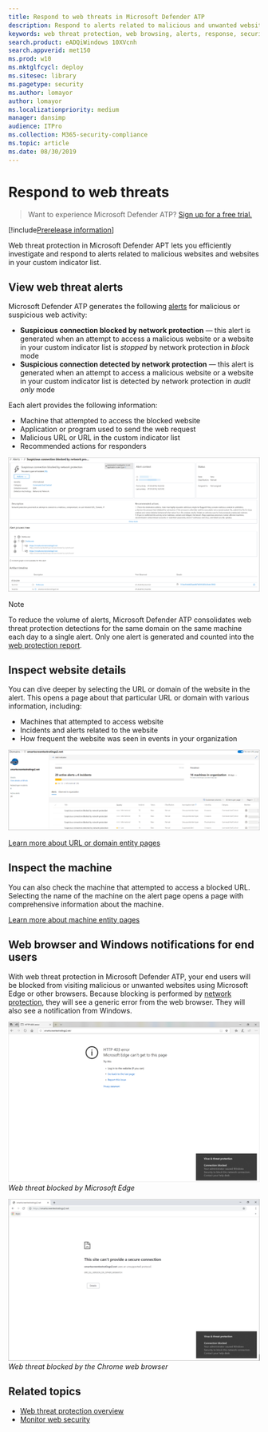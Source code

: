```yaml
---
title: Respond to web threats in Microsoft Defender ATP
description: Respond to alerts related to malicious and unwanted websites. Understand how web threat protection informs end users through their web browsers and Windows notifications
keywords: web threat protection, web browsing, alerts, response, security, phishing, malware, exploit, websites, network protection, Edge, Internet Explorer, Chrome, Firefox, web browser, notifications, end users, Windows notifications, blocking page,
search.product: eADQiWindows 10XVcnh
search.appverid: met150
ms.prod: w10
ms.mktglfcycl: deploy
ms.sitesec: library
ms.pagetype: security
ms.author: lomayor
author: lomayor
ms.localizationpriority: medium
manager: dansimp
audience: ITPro
ms.collection: M365-security-compliance 
ms.topic: article
ms.date: 08/30/2019
---
```


# Respond to web threats

>Want to experience Microsoft Defender ATP? [Sign up for a free trial.](https://www.microsoft.com/en-us/WindowsForBusiness/windows-atp?ocid=docs-wdatp-advancedhunting-abovefoldlink)

[!include[Prerelease information](prerelease.md)]

Web threat protection in Microsoft Defender APT lets you efficiently investigate and respond to alerts related to malicious websites and websites in your custom indicator list.

## View web threat alerts
Microsoft Defender ATP generates the following [alerts](manage-alerts.md) for malicious or suspicious web activity:
- **Suspicious connection blocked by network protection** — this alert is generated when an attempt to access a malicious website or a website in your custom indicator list is *stopped* by network protection in *block* mode
- **Suspicious connection detected by network protection** — this alert is generated when an attempt to access a malicious website or a website in your custom indicator list is detected by network protection in *audit only* mode

Each alert provides the following information: 
- Machine that attempted to access the blocked website
- Application or program used to send the web request
- Malicious URL or URL in the custom indicator list
- Recommended actions for responders

![Image of an alert related to web threat protection](images/wtp-alert.png)

>[!Note]
>To reduce the volume of alerts, Microsoft Defender ATP consolidates web threat protection detections for the same domain on the same machine each day to a single alert. Only one alert is generated and counted into the [web protection report](web-threat-protection-monitoring.md).

## Inspect website details
You can dive deeper by selecting the URL or domain of the website in the alert. This opens a page about that particular URL or domain with various information, including:
- Machines that attempted to access website
- Incidents and alerts related to the website
- How frequent the website was seen in events in your organization

![Image of the domain or URL entity details page](images/wtp-website-details.png)

[Learn more about URL or domain entity pages](investigate-domain.md)

## Inspect the machine
You can also check the machine that attempted to access a blocked URL. Selecting the name of the machine on the alert page opens a page with comprehensive information about the machine.

[Learn more about machine entity pages](investigate-machines.md)

## Web browser and Windows notifications for end users

With web threat protection in Microsoft Defender ATP, your end users will be blocked from visiting malicious or unwanted websites using Microsoft Edge or other browsers. Because blocking is performed by [network protection](../windows-defender-exploit-guard/network-protection-exploit-guard.md), they will see a generic error from the web browser. They will also see a notification from Windows.

![Image of Microsoft Edge showing a 403 error and the Windows notification](images/wtp-browser-blocking-page.png)
*Web threat blocked by Microsoft Edge*

![Image of Chrome showing a secure connection warning and the Windows notification](images/wtp-chrome-browser-blocking-page.png)
*Web threat blocked by the Chrome web browser*

## Related topics
- [Web threat protection overview](web-threat-protection-overview.md)
- [Monitor web security](web-threat-protection-monitoring.md)

